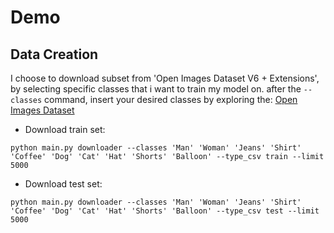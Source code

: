 # Demo

## Data Creation

I choose to download subset from 'Open Images Dataset V6 + Extensions', by selecting specific classes that i want to train my model on.
after the ```--classes``` command, insert your desired classes by exploring the: [Open Images Dataset](https://storage.googleapis.com/openimages/web/index.html)

* Download train set:
```
python main.py downloader --classes 'Man' 'Woman' 'Jeans' 'Shirt' 'Coffee' 'Dog' 'Cat' 'Hat' 'Shorts' 'Balloon' --type_csv train --limit 5000
```

* Download test set:
```
python main.py downloader --classes 'Man' 'Woman' 'Jeans' 'Shirt' 'Coffee' 'Dog' 'Cat' 'Hat' 'Shorts' 'Balloon' --type_csv test --limit 5000
```
